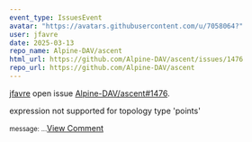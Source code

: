 ```yaml
---
event_type: IssuesEvent
avatar: "https://avatars.githubusercontent.com/u/7058064?"
user: jfavre
date: 2025-03-13
repo_name: Alpine-DAV/ascent
html_url: https://github.com/Alpine-DAV/ascent/issues/1476
repo_url: https://github.com/Alpine-DAV/ascent
---
```


<a href='https://github.com/jfavre' target='_blank'>jfavre</a> open issue <a href='https://github.com/Alpine-DAV/ascent/issues/1476' target='_blank'>Alpine-DAV/ascent#1476</a>.

<p>expression not supported for topology type 'points'</p><small>message: ...</small><a href='https://github.com/Alpine-DAV/ascent/issues/1476' target='_blank'>View Comment</a>